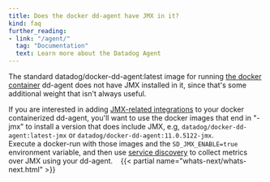 ```yaml
---
title: Does the docker dd-agent have JMX in it?
kind: faq
further_reading:
- link: "/agent/"
  tag: "Documentation"
  text: Learn more about the Datadog Agent
---
```


The standard datadog/docker-dd-agent:latest image for running [the docker container](https://app.datadoghq.com/account/settings#agent/docker) dd-agent does not have JMX installed in it, since that's some additional weight that isn't always useful.

If you are interested in adding [JMX-related integrations](/agent/faq/custom-jmx-integration-s) to your docker containerized dd-agent, you'll want to use the docker images that end in "-jmx" to install a version that does include JMX, e.g, `datadog/docker-dd-agent:latest-jmx` or `datadog/docker-dd-agent:11.0.5122-jmx`.  
Execute a docker-run with those images and the `SD_JMX_ENABLE=true` environment variable, and then use [service discovery](/agent/v6/autodiscovery) to collect metrics over JMX using your dd-agent. 
 
{{< partial name="whats-next/whats-next.html" >}}